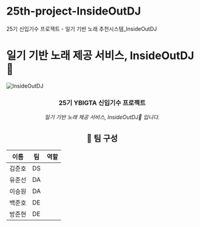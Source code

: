 # 25th-project-InsideOutDJ

25기 신입기수 프로젝트 - 일기 기반 노래 추천시스템\_InsideOutDJ

# 일기 기반 노래 제공 서비스, InsideOutDJ🥳

![InsideOutDJ](https://media.npr.org/assets/img/2015/06/12/inside-out_wide-b3c80d021b0d7fa62cd600f9d17fb8e52c40d3e3.jpg)

<div align="center">
<h3>25기 YBIGTA 신입기수 프로젝트</h3>

<em> 일기 기반 노래 제공 서비스, InsideOutDJ🥳 입니다.</em>

## 👥 팀 구성

| 이름   | 팀  | 역할 |
| ------ | --- | ---- |
| 김준호 | DS  |      |
| 유준선 | DA  |      |
| 이승원 | DA  |      |
| 백준호 | DE  |      |
| 방준현 | DE  |      |
